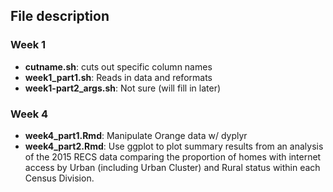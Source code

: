 ## __File description__
### Week 1
* __cutname.sh__: cuts out specific column names 
* **week1_part1.sh**: Reads  in data and reformats 
* **week1-part2_args.sh**: Not sure (will fill in later) 

### Week 4
* **week4_part1.Rmd**: Manipulate Orange data w/ dyplyr
* **week4_part2.Rmd**: Use ggplot to plot summary results from an analysis of the 2015 RECS data comparing the proportion of homes with internet access by Urban (including Urban Cluster) and Rural status within each Census Division.
